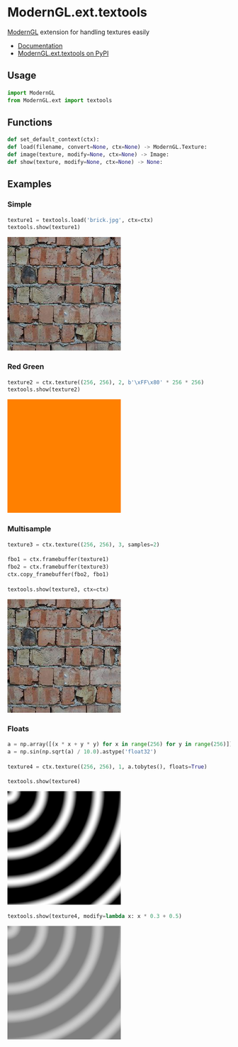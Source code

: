 # ModernGL.ext.textools

[ModernGL](https://github.com/cprogrammer1994/ModernGL) extension for handling textures easily

- [Documentation](http://modernglexttextools.readthedocs.io)
- [ModernGL.ext.textools on PyPI](https://pypi.python.org/pypi/ModernGL.ext.textools)

## Usage

```python
import ModernGL
from ModernGL.ext import textools
```

## Functions

```python
def set_default_context(ctx):
def load(filename, convert=None, ctx=None) -> ModernGL.Texture:
def image(texture, modify=None, ctx=None) -> Image:
def show(texture, modify=None, ctx=None) -> None:
```

## Examples

### Simple

```python
texture1 = textools.load('brick.jpg', ctx=ctx)
textools.show(texture1)
```

![Simple](.github/output1.jpg)

### Red Green

```python
texture2 = ctx.texture((256, 256), 2, b'\xFF\x80' * 256 * 256)
textools.show(texture2)
```

![Red Green](.github/output2.png)

### Multisample

```python
texture3 = ctx.texture((256, 256), 3, samples=2)

fbo1 = ctx.framebuffer(texture1)
fbo2 = ctx.framebuffer(texture3)
ctx.copy_framebuffer(fbo2, fbo1)

textools.show(texture3, ctx=ctx)
```

![Multisample](.github/output3.jpg)

### Floats

```python
a = np.array([(x * x + y * y) for x in range(256) for y in range(256)])
a = np.sin(np.sqrt(a) / 10.0).astype('float32')

texture4 = ctx.texture((256, 256), 1, a.tobytes(), floats=True)

textools.show(texture4)
```

![Floats 1](.github/output4.png)

```python
textools.show(texture4, modify=lambda x: x * 0.3 + 0.5)
```

![Floats 2](.github/output5.png)